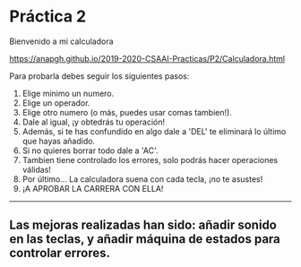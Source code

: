# Práctica 2

Bienvenido a mi calculadora

https://anapgh.github.io/2019-2020-CSAAI-Practicas/P2/Calculadora.html

Para probarla debes seguir los siguientes pasos:

1. Elige minimo un numero.
2. Elige un operador.
3. Elige otro numero (o más, puedes usar comas tambien!).
4. Dale al igual, ¡y obtedrás tu operación!
5. Además, si te has confundido en algo dale a 'DEL' te eliminará lo último que hayas añadido.
6. Si no quieres borrar todo dale a 'AC'.
7. Tambien tiene controlado los errores, solo podrás hacer operaciones válidas!
8. Por último... La calculadora suena con cada tecla, ¡no te asustes!
8. ¡A APROBAR LA CARRERA CON ELLA!

--------------------------------------------------------------------------
Las mejoras realizadas han sido: añadir sonido en las teclas, y añadir máquina de estados para controlar errores.
--------------------------------------------------------------------------



